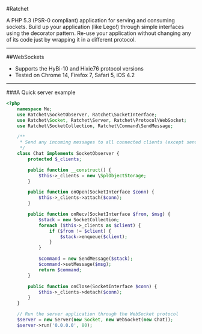 #Ratchet

A PHP 5.3 (PSR-0 compliant) application for serving and consuming sockets.
Build up your application (like Lego!) through simple interfaces using the decorator pattern.
Re-use your application without changing any of its code just by wrapping it in a different protocol.

---

##WebSockets

* Supports the HyBi-10 and Hixie76 protocol versions
* Tested on Chrome 14, Firefox 7, Safari 5, iOS 4.2

---

###A Quick server example

```php
<?php
    namespace Me;
    use Ratchet\SocketObserver, Ratchet\SocketInterface;
    use Ratchet\Socket, Ratchet\Server, Ratchet\Protocol\WebSocket;
    use Ratchet\SocketCollection, Ratchet\Command\SendMessage;

    /**
     * Send any incoming messages to all connected clients (except sender)
     */
    class Chat implements SocketObserver {
        protected $_clients;

        public function __construct() {
            $this->_clients = new \SplObjectStorage;
        }

        public function onOpen(SocketInterface $conn) {
            $this->_clients->attach($conn);
        }

        public function onRecv(SocketInterface $from, $msg) {
            $stack = new SocketCollection;
            foreach ($this->_clients as $client) {
                if ($from != $client) {
                    $stack->enqueue($client);
                }
            }

            $command = new SendMessage($stack);
            $command->setMessage($msg);
            return $command;
        }

        public function onClose(SocketInterface $conn) {
            $this->_clients->detach($conn);
        }
    }

    // Run the server application through the WebSocket protocol
    $server = new Server(new Socket, new WebSocket(new Chat));
    $server->run('0.0.0.0', 80);
```